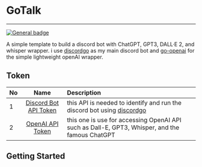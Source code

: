# GoTalk
<hr>

[![General badge](https://img.shields.io/badge/Go-00ADD8?style=for-the-badge&logo=go&logoColor=white)](https://shields.io/)

A simple template to build a discord bot with ChatGPT, GPT3, DALL·E 2, and whisper wrapper. 
i use [discordgo](https://github.com/bwmarrin/discordgo) as my main discord bot and [go-openai](https://github.com/sashabaranov/go-openai) for the simple lightweight openAI wrapper.



## Token

| No  |                                Name                                | Description                                                                                                     |
|:----|:------------------------------------------------------------------:|:----------------------------------------------------------------------------------------------------------------|
| 1   | [Discord Bot API Token](https://discord.com/developers/docs/intro) | this API is needed to identify and run the discord bot using [discordgo](https://github.com/bwmarrin/discordgo) |   
| 2   |  [OpenAI API Token](https://platform.openai.com/docs/quickstart)   | this one is use for accessing OpenAI API such as Dall-E, GPT3, Whisper, and the famous ChatGPT                  |

## Getting Started
